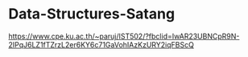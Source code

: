 # Data-Structures-Satang
https://www.cpe.ku.ac.th/~paruj/IST502/?fbclid=IwAR23UBNCpR9N-2IPqJ6LZ1fTZrzL2er6KY6c71GaVohIAzKzURY2iqFBScQ
